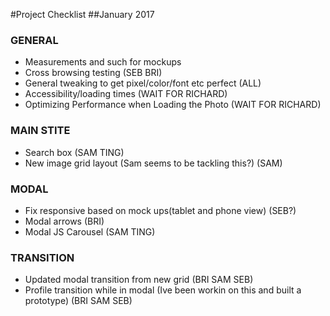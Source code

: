 #Project Checklist
##January 2017

### GENERAL

- Measurements and such for mockups
- Cross browsing testing (SEB BRI)
- General tweaking to get pixel/color/font etc perfect (ALL)
- Accessibility/loading times (WAIT FOR RICHARD)
- Optimizing Performance when Loading the Photo (WAIT FOR RICHARD)

### MAIN STITE
- Search box (SAM TING)
- New image grid layout (Sam seems to be tackling this?) (SAM)

### MODAL
- Fix responsive based on mock ups(tablet and phone view) (SEB?)
- Modal arrows (BRI)
- Modal JS Carousel (SAM TING)

### TRANSITION
- Updated modal transition from new grid (BRI SAM SEB)
- Profile transition while in modal (Ive been workin on this and built a prototype) (BRI SAM SEB)
